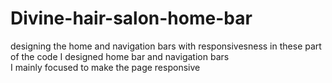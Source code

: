 # Divine-hair-salon-home-bar
designing the home and navigation bars with responsivesness 
in these part of the code I designed home bar and navigation bars\
I mainly focused to make the page responsive
